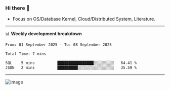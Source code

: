 ### Hi there 👋
<!-- * Daily Meditation via Leetcode/Competitive-Programming. -->
* Focus on OS/Database Kernel, Cloud/Distributed System, Literature.

-------

📊 **Weekly development breakdown**
<!--START_SECTION:waka-->

```txt
From: 01 September 2025 - To: 08 September 2025

Total Time: 7 mins

SQL    5 mins          ████████████████░░░░░░░░░   64.41 %
JSON   2 mins          █████████░░░░░░░░░░░░░░░░   35.59 %
```

<!--END_SECTION:waka-->

-------

<!-- [![Leetcode Stats](https://leetcard.jacoblin.cool/hzhang413?font=Fira+Mono)](https://leetcode.com/fxrc) -->
![image](./cyberpunk-ghost-in-the-shell.gif)
<!--![image](./gis-archive.png)-->

